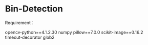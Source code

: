 # Bin-Detection

Requirement：

opencv-python==4.1.2.30
numpy
pillow==7.0.0
scikit-image==0.16.2
timeout-decorator
glob2
